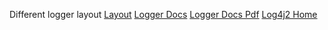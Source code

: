 
Different logger layout
[Layout](https://logging.apache.org/log4j/2.x/manual/layouts.html)
[Logger Docs](https://logging.apache.org/log4j/2.0/manual/architecture.html)
[Logger Docs Pdf](https://logging.apache.org/log4j/2.x/log4j-users-guide.pdf)
[Log4j2 Home](https://logging.apache.org/log4j/2.x/manual/index.html)
